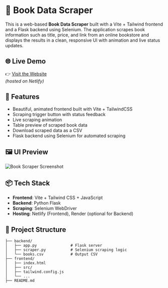 
# 📘 Book Data Scraper

This is a web-based **Book Data Scraper** built with a Vite + Tailwind frontend and a Flask backend using Selenium. The application scrapes book information such as title, price, and link from an online bookstore and displays the results in a clean, responsive UI with animation and live status updates.

## 🌐 Live Demo

👉 [Visit the Website](https://resonant-sorbet-4c146c.netlify.app/)  
_(hosted on Netlify)_

## 🚀 Features

- Beautiful, animated frontend built with Vite + TailwindCSS
- Scraping trigger button with status feedback
- Live scraping animation
- Table preview of scraped book data
- Download scraped data as a CSV
- Flask backend using Selenium for automated scraping

## 🖼️ UI Preview

![Book Scraper Screenshot](./screenshot.png) <!-- Optional: replace with actual image path -->

## 📦 Tech Stack

- **Frontend**: Vite + Tailwind CSS + JavaScript
- **Backend**: Python Flask
- **Scraping**: Selenium WebDriver
- **Hosting**: Netlify (Frontend), Render (optional for Backend)

## 📁 Project Structure

```
├── backend/
│   ├── app.py               # Flask server
│   ├── scraper.py           # Selenium scraping logic
│   └── books.csv            # Output CSV
├── frontend/
│   ├── index.html
│   ├── src/
│   ├── tailwind.config.js
│   └── ...
├── README.md
```

